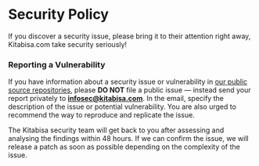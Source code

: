# Security Policy

If you discover a security issue, please bring it to their attention right away, Kitabisa.com take security seriously!

### Reporting a Vulnerability

If you have information about a security issue or vulnerability in [our public source repositories](https://github.com/kitabisa?type=source), please **DO NOT** file a public issue — instead send your report privately to **infosec@kitabisa.com**. In the email, specify the description of the issue or potential vulnerability. You are also urged to recommend the way to reproduce and replicate the issue.

The Kitabisa security team will get back to you after assessing and analysing the findings within 48 hours. If we can confirm the issue, we will release a patch as soon as possible depending on the complexity of the issue.